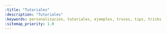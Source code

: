 ```yaml
---
:title: "Tutoriales"
:description: "Tutoriales"
:keywords: personalización, tutoriales, ejemplos, trucos, tips, tricks, consejos
:sitemap_priority: 1.0
---
```


